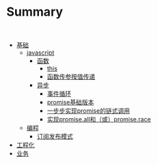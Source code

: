 # Summary
  
* [基础](base/README.md)
  * [javascript](base/javascript/readme.md)
    * [函数](base/javascript/function.md)
      * [this](base/javascript/function/this.md)
      * [函数传参按值传递](base/javascript/function/function-arg.md)
    * [异步](base/javascript/asynchronization.md)
      * [事件循环](base/javascript/asynchronization/eventloop.md)
      * [promise基础版本](base/javascript/asynchronization/promise-base.md)
      * [一步步实现promise的链式调用](base/javascript/asynchronization/promise-then.md)
      * [实现promise.all和（或）promise.race](base/javascript/asynchronization/promise.all.md)
  * [编程](program/README.md)
    * [订阅发布模式](program/subscribe.md)
* [工程化](vue/README.md)
  <!-- * [vue](vue/README.md)
    * [watchEffect和watch的区别](vue/watchEffect.md)
    * [vue全家福](vue/vueAll.md)
  * [git](source/README.md)
    * [git中常用的操作](source/http.md)
  * [git](javascript/README.md)
    * [git中常用的操作](javascript/loop.md  ) -->
* [业务](business/README.md)
  <!-- * [投放业务](business/ad.md)
  * [其他](other/README.md)
    * [我心目中的优秀技术leader](other/manage.md) -->


 <!-- *
    * [apply、call和bind](javascript/apply.md)
    * [JavaScript运行时](javascript/runtime.md)
    * [context](javascript/context.md)
    * [闭包](javascript/closure.md)
    * [reduce](javascript/reduce.md)
    * [flat](javascript/flat.md)
    * [iterator](javascript/iterator.md) -->

<!-- * [浏览器](browser/README.md)
    * [事件循环](browser/eventloop.md)
    * [当我们输入在浏览器中输入URL，浏览器里发生了什么？](browser/browser.md)
    * [requestAnimationFrame](browser/requestAnimationFrame.md)

    * [函数式编程](program/fp.md)
    * [函数柯里化](program/curry.md)
    * [装饰器模式](program/decorator.md)
    *
  * [node.js基础](nodejs/README.md)
    * [node.js里的事件循环](nodejs/eventloop.md)
  * [计算机基础](computer/README.md)
    * [算法与数据结构](computer/arg.md)
    * [编码原则](computer/princple.md) -->